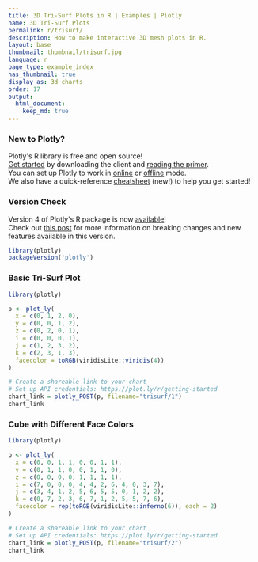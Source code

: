 ```yaml
---
title: 3D Tri-Surf Plots in R | Examples | Plotly
name: 3D Tri-Surf Plots
permalink: r/trisurf/
description: How to make interactive 3D mesh plots in R.
layout: base
thumbnail: thumbnail/trisurf.jpg
language: r
page_type: example_index
has_thumbnail: true
display_as: 3d_charts
order: 17
output:
  html_document:
    keep_md: true
---
```



### New to Plotly?

Plotly's R library is free and open source!<br>
[Get started](https://plot.ly/r/getting-started/) by downloading the client and [reading the primer](https://plot.ly/r/getting-started/).<br>
You can set up Plotly to work in [online](https://plot.ly/r/getting-started/#hosting-graphs-in-your-online-plotly-account) or [offline](https://plot.ly/r/offline/) mode.<br>
We also have a quick-reference [cheatsheet](https://images.plot.ly/plotly-documentation/images/r_cheat_sheet.pdf) (new!) to help you get started!

### Version Check

Version 4 of Plotly's R package is now [available](https://plot.ly/r/getting-started/#installation)!<br>
Check out [this post](http://moderndata.plot.ly/upgrading-to-plotly-4-0-and-above/) for more information on breaking changes and new features available in this version.

```r
library(plotly)
packageVersion('plotly')
```
### Basic Tri-Surf Plot


```r
library(plotly)

p <- plot_ly(
  x = c(0, 1, 2, 0),
  y = c(0, 0, 1, 2),
  z = c(0, 2, 0, 1),
  i = c(0, 0, 0, 1),
  j = c(1, 2, 3, 2),
  k = c(2, 3, 1, 3),
  facecolor = toRGB(viridisLite::viridis(4))
)

# Create a shareable link to your chart
# Set up API credentials: https://plot.ly/r/getting-started
chart_link = plotly_POST(p, filename="trisurf/1")
chart_link
```




### Cube with Different Face Colors


```r
library(plotly)

p <- plot_ly(
  x = c(0, 0, 1, 1, 0, 0, 1, 1),
  y = c(0, 1, 1, 0, 0, 1, 1, 0),
  z = c(0, 0, 0, 0, 1, 1, 1, 1),
  i = c(7, 0, 0, 0, 4, 4, 2, 6, 4, 0, 3, 7),
  j = c(3, 4, 1, 2, 5, 6, 5, 5, 0, 1, 2, 2),
  k = c(0, 7, 2, 3, 6, 7, 1, 2, 5, 5, 7, 6),
  facecolor = rep(toRGB(viridisLite::inferno(6)), each = 2)
)

# Create a shareable link to your chart
# Set up API credentials: https://plot.ly/r/getting-started
chart_link = plotly_POST(p, filename="trisurf/2")
chart_link
```



